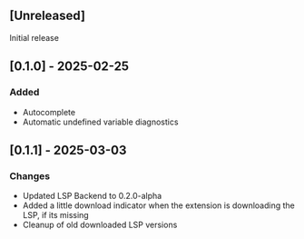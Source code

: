 ## [Unreleased]

Initial release

## [0.1.0] - 2025-02-25

### Added

- Autocomplete
- Automatic undefined variable diagnostics

## [0.1.1] - 2025-03-03

### Changes

- Updated LSP Backend to 0.2.0-alpha
- Added a little download indicator when the extension is downloading the LSP, if its missing
- Cleanup of old downloaded LSP versions
